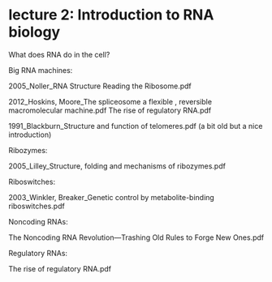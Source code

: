 # lecture 2: Introduction to RNA biology

What does RNA do in the cell?



Big RNA machines:

2005_Noller_RNA Structure Reading the Ribosome.pdf

2012_Hoskins, Moore_The spliceosome a flexible , reversible macromolecular machine.pdf The rise of regulatory RNA.pdf

1991_Blackburn_Structure and function of telomeres.pdf (a bit old but a nice introduction)



Ribozymes:

2005_Lilley_Structure, folding and mechanisms of ribozymes.pdf



Riboswitches:

2003_Winkler, Breaker_Genetic control by metabolite-binding riboswitches.pdf



Noncoding RNAs:

The Noncoding RNA Revolution—Trashing Old Rules to Forge New Ones.pdf



Regulatory RNAs: 

The rise of regulatory RNA.pdf